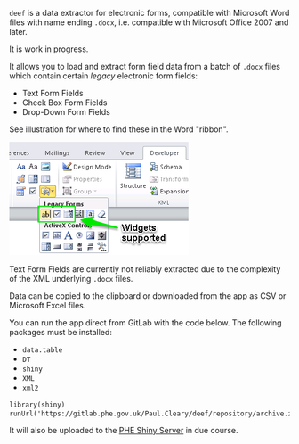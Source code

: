 `deef` is a data extractor for electronic forms, compatible with Microsoft Word 
files with name ending `.docx`, i.e. compatible with Microsoft Office 2007 
and later.

It is work in progress. 

It allows you to load and extract form field data from a batch of `.docx` files 
which contain certain *legacy* electronic form fields:

- Text Form Fields 
- Check Box Form Fields
- Drop-Down Form Fields

See illustration for where to find these in the Word "ribbon". 

![Compatible widgets](img/widgets.png)

Text Form Fields are currently not reliably extracted due to the complexity of
the XML underlying `.docx` files. 

Data can be copied to the clipboard or downloaded from the app as CSV or Microsoft Excel files.

You can run the app direct from GitLab with the code below.
The following packages must be installed:

- `data.table`
- `DT`
- `shiny`
- `XML`
- `xml2`

```
library(shiny)
runUrl('https://gitlab.phe.gov.uk/Paul.Cleary/deef/repository/archive.zip')
```

It will also be uploaded to the [PHE Shiny Server](http://158.119.199.25:3838/paul/welcome/) in due course.

